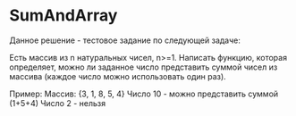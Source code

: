 # SumAndArray

Данное решение - тестовое задание по следующей задаче:

Есть массив из n натуральных чисел,  n>=1. Написать функцию, которая определяет, можно ли заданное число представить суммой чисел из массива (каждое число можно использовать один раз).

Пример:
Массив: {3, 1, 8, 5, 4}
Число 10 - можно представить суммой (1+5+4)
Число 2 - нельзя
